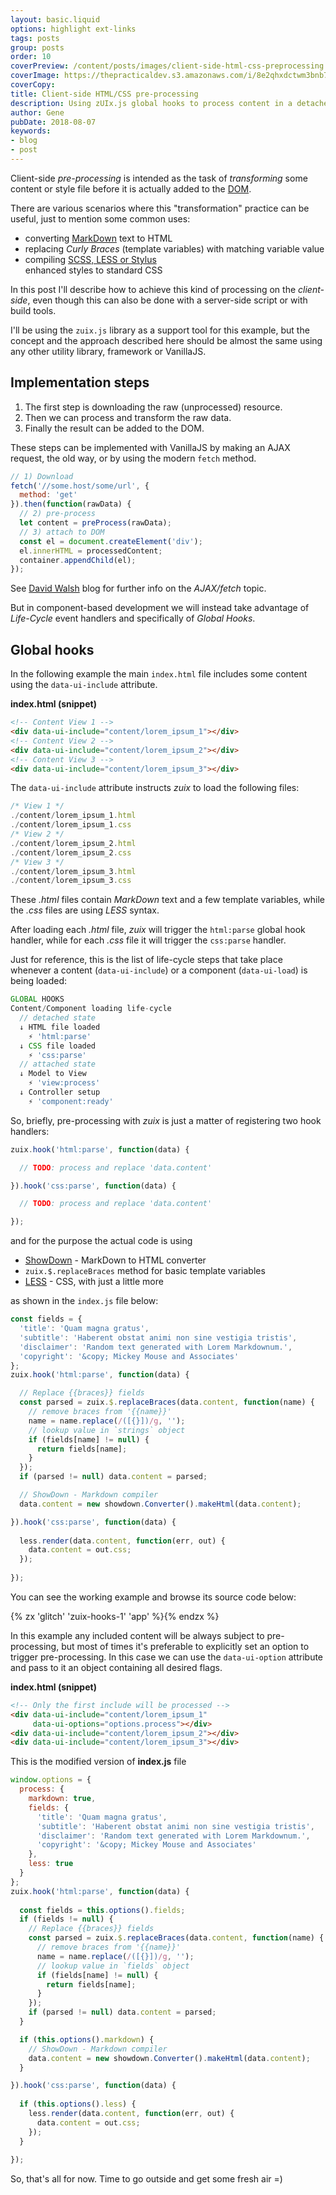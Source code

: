 ```yaml
---
layout: basic.liquid
options: highlight ext-links
tags: posts
group: posts
order: 10
coverPreview: /content/posts/images/client-side-html-css-preprocessing.jpg
coverImage: https://thepracticaldev.s3.amazonaws.com/i/8e2qhxdctwm3bnb73z1z.jpg
coverCopy:
title: Client-side HTML/CSS pre-processing
description: Using zUIx.js global hooks to process content in a detached state.
author: Gene
pubDate: 2018-08-07
keywords:
- blog
- post
---
```


Client-side *pre-processing* is intended as the task of *transforming* some content or style file before it is actually
added to the [DOM](https://www.w3schools.com/js/js_htmldom.asp).

There are various scenarios where this "transformation" practice can be useful, just to mention some common uses:

- converting [MarkDown](https://www.markdownguide.org/basic-syntax) text to HTML
- replacing *Curly Braces* (template variables) with matching variable value
- compiling [SCSS, LESS or Stylus](https://htmlmag.com/article/an-introduction-to-css-preprocessors-sass-less-stylus)  
  enhanced styles to standard CSS

In this post I'll describe how to achieve this kind of processing on the *client-side*, even though this can also be done
with a server-side script or with build tools.

I'll be using the `zuix.js` library as a support tool for this example, but the concept and the approach described here
should be almost the same using any other utility library, framework or VanillaJS.

## Implementation steps

1. The first step is downloading the raw (unprocessed) resource.
2. Then we can process and transform the raw data.
3. Finally the result can be added to the DOM.

These steps can be implemented with VanillaJS by making an AJAX request, the old way, or by using the modern `fetch` method.

```js
// 1) Download
fetch('//some.host/some/url', {
  method: 'get'
}).then(function(rawData) {
  // 2) pre-process
  let content = preProcess(rawData);
  // 3) attach to DOM 
  const el = document.createElement('div');
  el.innerHTML = processedContent;
  container.appendChild(el);
});
```

See [David Walsh](https://davidwalsh.name/fetch) blog for further info on the *AJAX/fetch* topic.

But in component-based development we will instead take advantage of *Life-Cycle* event handlers and specifically of
*Global Hooks*.

## Global hooks

In the following example the main `index.html` file includes some content using the `data-ui-include` attribute.

**index.html (snippet)**
```html
<!-- Content View 1 -->
<div data-ui-include="content/lorem_ipsum_1"></div>
<!-- Content View 2 -->
<div data-ui-include="content/lorem_ipsum_2"></div>
<!-- Content View 3 -->
<div data-ui-include="content/lorem_ipsum_3"></div>
```

The `data-ui-include` attribute instructs *zuix* to load the following files:

```javascript
/* View 1 */
./content/lorem_ipsum_1.html
./content/lorem_ipsum_1.css
/* View 2 */
./content/lorem_ipsum_2.html
./content/lorem_ipsum_2.css
/* View 3 */
./content/lorem_ipsum_3.html
./content/lorem_ipsum_3.css
```

These *.html* files contain *MarkDown* text and a few template variables, while the *.css* files are using *LESS* syntax.

After loading each *.html* file, *zuix* will trigger the `html:parse` global hook handler, while for each *.css* file it
will trigger the `css:parse` handler.

Just for reference, this is the list of life-cycle steps that take place whenever a content (`data-ui-include`) or a
component (`data-ui-load`) is being loaded:

```javascript
GLOBAL HOOKS
Content/Component loading life-cycle
  // detached state
  ↓ HTML file loaded
    ⚡ 'html:parse'
  ↓ CSS file loaded
    ⚡ 'css:parse'
  // attached state
  ↓ Model to View
    ⚡ 'view:process'
  ↓ Controller setup
    ⚡ 'component:ready'
```

So, briefly, pre-processing with *zuix* is just a matter of registering two hook handlers:

```javascript
zuix.hook('html:parse', function(data) {

  // TODO: process and replace 'data.content'

}).hook('css:parse', function(data) {

  // TODO: process and replace 'data.content'

});
```

and for the purpose the actual code is using

- [ShowDown](http://showdownjs.com/) - MarkDown to HTML converter
- `zuix.$.replaceBraces` method for basic template variables
- [LESS](http://lesscss.org/) - CSS, with just a little more

as shown in the `index.js` file below:

```js
const fields = {
  'title': 'Quam magna gratus',
  'subtitle': 'Haberent obstat animi non sine vestigia tristis',
  'disclaimer': 'Random text generated with Lorem Markdownum.',
  'copyright': '&copy; Mickey Mouse and Associates'
};
zuix.hook('html:parse', function(data) {

  // Replace {{braces}} fields
  const parsed = zuix.$.replaceBraces(data.content, function(name) {
    // remove braces from '{{name}}'
    name = name.replace(/([{}])/g, '');
    // lookup value in `strings` object
    if (fields[name] != null) {
      return fields[name];
    }
  });
  if (parsed != null) data.content = parsed;

  // ShowDown - Markdown compiler
  data.content = new showdown.Converter().makeHtml(data.content);

}).hook('css:parse', function(data) {
  
  less.render(data.content, function(err, out) {
    data.content = out.css;
  });
  
});
```

You can see the working example and browse its source code below:

{% zx 'glitch' 'zuix-hooks-1' 'app' %}{% endzx %}

In this example any included content will be always subject to pre-processing, but most of times it's preferable to
explicitly set an option to trigger pre-processing.
In this case we can use the `data-ui-option` attribute and pass to it an object containing all desired flags.

**index.html (snippet)**
```html
<!-- Only the first include will be processed -->
<div data-ui-include="content/lorem_ipsum_1"
     data-ui-options="options.process"></div>
<div data-ui-include="content/lorem_ipsum_2"></div>
<div data-ui-include="content/lorem_ipsum_3"></div>
``` 

This is the modified version of **index.js** file

```javascript
window.options = {
  process: {
    markdown: true,
    fields: {
      'title': 'Quam magna gratus',
      'subtitle': 'Haberent obstat animi non sine vestigia tristis',
      'disclaimer': 'Random text generated with Lorem Markdownum.',
      'copyright': '&copy; Mickey Mouse and Associates'
    },
    less: true
  }
};
zuix.hook('html:parse', function(data) {
  
  const fields = this.options().fields;
  if (fields != null) {
    // Replace {{braces}} fields
    const parsed = zuix.$.replaceBraces(data.content, function(name) {
      // remove braces from '{{name}}'
      name = name.replace(/([{}])/g, '');
      // lookup value in `fields` object
      if (fields[name] != null) {
        return fields[name];
      }
    });
    if (parsed != null) data.content = parsed;
  }

  if (this.options().markdown) {
    // ShowDown - Markdown compiler
    data.content = new showdown.Converter().makeHtml(data.content);
  }

}).hook('css:parse', function(data) {
  
  if (this.options().less) {
    less.render(data.content, function(err, out) {
      data.content = out.css;
    });
  }
  
});
```

So, that's all for now. Time to go outside and get some fresh air =)
